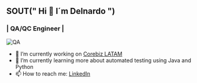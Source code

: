 ## SOUT(" Hi 👋 I´m Delnardo ")
### | QA/QC Engineer |
![](https://media.giphy.com/media/l0K4n42JVSqqUvAQg/giphy.gif "QA")
   
   
- 🔭 I’m currently working on [Corebiz LATAM](https://www.corebiz.ag/es/)
- 🌱 I’m currently learning more about automated testing using Java and Python
- 📫 How to reach me: [LinkedIn](https://www.linkedin.com/in/alfredo-d-7b911a251)



<!--
**Delnardo/Delnardo** is a ✨ _special_ ✨ repository because its `README.md` (this file) appears on your GitHub profile.

Here are some ideas to get you started:

- 🔭 I’m currently working on ...
- 🌱 I’m currently learning ...
- 👯 I’m looking to collaborate on ...
- 🤔 I’m looking for help with ...
- 💬 Ask me about ...
- 📫 How to reach me: ...
- 😄 Pronouns: ...
- ⚡ Fun fact: ...
-->
